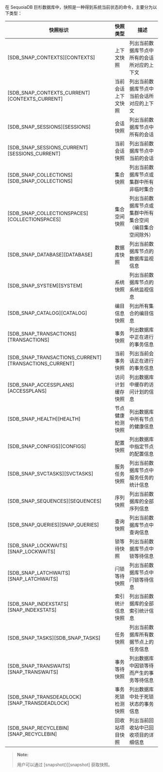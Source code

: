 
在 SequoiaDB 巨杉数据库中，快照是一种得到系统当前状态的命令，主要分为以下类型：

| 快照标识 | 快照类型 | 描述 |
| -------- | -------- | ---- |
| [SDB_SNAP_CONTEXTS][CONTEXTS]  | 上下文快照 | 列出当前数据库节点中所有的会话所对应的上下文 |
| [SDB_SNAP_CONTEXTS_CURRENT][CONTEXTS_CURRENT]  | 当前会话上下文快照 | 列出当前数据库节点中当前会话所对应的上下文 |
| [SDB_SNAP_SESSIONS][SESSIONS] | 会话快照 | 列出当前数据库节点中所有的会话 |
| [SDB_SNAP_SESSIONS_CURRENT][SESSIONS_CURRENT] | 当前会话快照 | 列出当前数据库节点中当前的会话 |
| [SDB_SNAP_COLLECTIONS][SDB_SNAP_COLLECTIONS]  | 集合快照 | 列出当前数据库节点或集群中所有非临时集合 |
| [SDB_SNAP_COLLECTIONSPACES][COLLECTIONSPACES] | 集合空间快照 | 列出当前数据库节点或集群中所有集合空间（编目集合空间除外） |
| [SDB_SNAP_DATABASE][DATABASE] | 数据库快照 | 列出当前数据库节点的数据库监视信息 |
| [SDB_SNAP_SYSTEM][SYSTEM] | 系统快照 | 列出当前数据库节点的系统监视信息 |
| [SDB_SNAP_CATALOG][CATALOG] | 编目信息快照 | 列出所有集合的编目信息 |
| [SDB_SNAP_TRANSACTIONS][TRANSACTIONS]  | 事务快照 | 列出数据库中正在进行的事务信息 |
| [SDB_SNAP_TRANSACTIONS_CURRENT][TRANSACTIONS_CURRENT] | 当前事务快照 | 列出当前会话正在进行的事务信息 |
| [SDB_SNAP_ACCESSPLANS][ACCESSPLANS] | 访问计划缓存快照 | 列出数据库中缓存的访问计划的信息 |
| [SDB_SNAP_HEALTH][HEALTH] | 节点健康检测快照 | 列出数据库中所有节点的健康信息 |
| [SDB_SNAP_CONFIGS][CONFIGS] | 配置快照 | 列出数据库中指定节点的配置信息 |
| [SDB_SNAP_SVCTASKS][SVCTASKS] | 服务任务快照 | 列出当前数据库节点中服务任务的统计信息 |
| [SDB_SNAP_SEQUENCES][SEQUENCES] | 序列快照 | 列出当前数据库的全部序列信息 |
| [SDB_SNAP_QUERIES][SNAP_QUERIES] | 查询快照 | 列出当前数据库节点中查询信息 |
| [SDB_SNAP_LOCKWAITS][SNAP_LOCKWAITS] | 锁等待快照 | 列出当前数据库节点中锁等待信息 |
| [SDB_SNAP_LATCHWAITS][SNAP_LATCHWAITS] | 闩锁等待快照 | 列出当前数据库节点中闩锁等待信息 |
| [SDB_SNAP_INDEXSTATS][SNAP_INDEXSTATS] | 索引统计信息快照 | 列出当前数据库的全部索引统计信息 |
| [SDB_SNAP_TASKS][SDB_SNAP_TASKS] | 任务快照 | 列出当前数据库所有数据节点上的任务信息 |
| [SDB_SNAP_TRANSWAITS][SNAP_TRANSWAITS] |事务等待快照 | 列出数据库中因锁等待而产生的事务等待信息|
| [SDB_SNAP_TRANSDEADLOCK][SNAP_TRANSDEADLOCK]| 事务死锁检测快照| 列出数据库中处于死锁状态的事务信息 |
| [SDB_SNAP_RECYCLEBIN][SNAP_RECYCLEBIN] | 回收站项目快照 | 列出当前回收站中已回收项目的详细信息 |



>   **Note:**
>
>   用户可以通过 [snapshot()][snapshot] 获取快照。


[^_^]:
    本文使用的所有引用和链接
[CONTEXTS]:manual/Manual/Snapshot/SDB_SNAP_CONTEXTS.md
[CONTEXTS_CURRENT]:manual/Manual/Snapshot/SDB_SNAP_CONTEXTS_CURRENT.md
[SESSIONS]:manual/Manual/Snapshot/SDB_SNAP_SESSIONS.md
[SESSIONS_CURRENT]:manual/Manual/Snapshot/SDB_SNAP_SESSIONS_CURRENT.md
[SDB_SNAP_COLLECTIONS]:manual/Manual/Snapshot/SDB_SNAP_COLLECTIONS.md
[COLLECTIONSPACES]:manual/Manual/Snapshot/SDB_SNAP_COLLECTIONSPACES.md
[DATABASE]:manual/Manual/Snapshot/SDB_SNAP_DATABASE.md
[SYSTEM]:manual/Manual/Snapshot/SDB_SNAP_SYSTEM.md
[CATALOG]:manual/Manual/Snapshot/SDB_SNAP_CATALOG.md
[TRANSACTIONS]:manual/Manual/Snapshot/SDB_SNAP_TRANSACTIONS.md
[TRANSACTIONS_CURRENT]:manual/Manual/Snapshot/SDB_SNAP_TRANSACTIONS_CURRENT.md
[ACCESSPLANS]:manual/Manual/Snapshot/SDB_SNAP_ACCESSPLANS.md
[HEALTH]:manual/Manual/Snapshot/SDB_SNAP_HEALTH.md
[CONFIGS]:manual/Manual/Snapshot/SDB_SNAP_CONFIGS.md
[SVCTASKS]:manual/Manual/Snapshot/SDB_SNAP_SVCTASKS.md
[SEQUENCES]:manual/Manual/Snapshot/SDB_SNAP_SEQUENCES.md
[SNAP_QUERIES]:manual/Manual/Snapshot/SDB_SNAP_QUERIES.md
[SNAP_LOCKWAITS]:manual/Manual/Snapshot/SDB_SNAP_LOCKWAITS.md
[SNAP_LATCHWAITS]:manual/Manual/Snapshot/SDB_SNAP_LATCHWAITS.md
[SNAP_INDEXSTATS]:manual/Manual/Snapshot/SDB_SNAP_INDEXSTATS.md
[SDB_SNAP_TASKS]:manual/Manual/Snapshot/SDB_SNAP_TASKS.md
[SNAP_TRANSWAITS]:manual/Manual/Snapshot/SDB_SNAP_TRANSWAITS.md
[SNAP_TRANSDEADLOCK]:manual/Manual/Snapshot/SDB_SNAP_TRANSDEADLOCK.md
[SNAP_RECYCLEBIN]:manual/Manual/Snapshot/SDB_SNAP_RECYCLEBIN.md
[snapshot]:manual/Manual/Sequoiadb_Command/Sdb/snapshot.md
